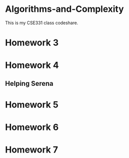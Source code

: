# Algorithms-and-Complexity
This is my CSE331 class codeshare.
# Homework 3

# Homework 4
  ## Helping Serena

# Homework 5

# Homework 6

# Homework 7


